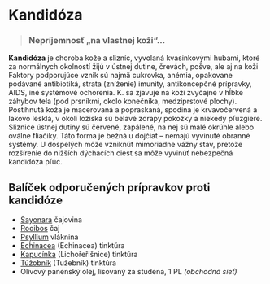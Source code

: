 Kandidóza
=========


> ### Nepríjemnosť „na vlastnej koži“…
> 
> 

**Kandidóza** je choroba kože a slizníc, vyvolaná kvasinkovými hubami, ktoré za
normálnych okolností žijú v ústnej dutine, črevách, pošve, ale aj na koži
Faktory podporujúce vznik sú najmä cukrovka, anémia, opakovane podávané
antibiotiká, strata (zníženie) imunity, antikoncepčné prípravky, AIDS, iné
systémové ochorenia.   K. sa zjavuje na koži zvyčajne v hĺbke záhybov tela (pod
prsníkmi, okolo konečníka, medziprstové plochy). Postihnutá koža je macerovaná a
popraskaná, spodina je krvavočervená a lakovo lesklá, v okolí ložiska sú belavé
zdrapy pokožky a niekedy pľuzgiere. Sliznice ústnej dutiny sú červené, zapálené,
na nej sú malé okrúhle alebo oválne fliačiky. Táto forma je bežná u dojčiat –
nemajú vyvinuté obranné systémy. U dospelých môže vzniknúť mimoriadne vážny
stav, pretože rozšírenie do nižších dýchacích ciest sa môže vyvinúť nebezpečná
kandidóza pľúc.

Balíček odporučených prípravkov proti kandidóze
-----------------------------------------------

* [Sayonara](/sip/caje/sayonara) čajovina
* [Rooibos](/sip/#p/rooibos) čaj
* [Psyllium](/sip/caje/psyllium) vláknina
* [Echinacea](/sip/tinktury/echinacea) (Echinacea) tinktúra
* [Kapucínka](/sip/tinktury/kapucinka) (Lichořeřišnice) tinktúra
* [Túžobník](/sip/tinktury/tuzobnik) (Tužebník) tinktúra
* Olivový panenský olej, lisovaný za studena, 1 PL *(obchodná sieť)*
